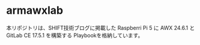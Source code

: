 # armawxlab

本リポジトリは、SHIFT技術ブログに掲載した Raspberri Pi 5 に AWX 24.6.1 と GitLab CE 17.5.1 を構築する Playbookを格納しています。
